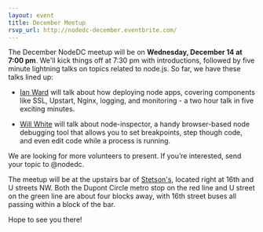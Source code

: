 ```yaml
---
layout: event
title: December Meetup
rsvp_url: http://nodedc-december.eventbrite.com/
---
```

The December NodeDC meetup will be on **Wednesday, December 14 at 7:00 pm**. We'll kick things off at 7:30 pm with introductions, followed by five minute lightning talks on topics related to node.js. So far, we have these talks lined up:

- [Ian Ward](http://twitter.com/ianshward) will talk about how deploying node apps, covering components like SSL, Upstart, Nginx, logging, and monitoring - a two hour talk in five exciting minutes.

- [Will White](https://twitter.com/#!/willwhitedc) will talk about node-inspector, a handy browser-based node debugging tool that allows you to set breakpoints, step though code, and even edit code while a process is running.

We are looking for more volunteers to present. If you’re interested, send your topic to @nodedc.

The meetup will be at the upstairs bar of [Stetson's](http://stetsons-dc.com/), located right at 16th and U streets NW. Both the Dupont Circle metro stop on the red line and U street on the green line are about four blocks away, with 16th street buses all passing within a block of the bar.

Hope to see you there!